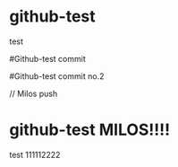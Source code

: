 # github-test
test


#Github-test commit


#Github-test commit no.2



// Milos push

# github-test MILOS!!!!
test 111112222

